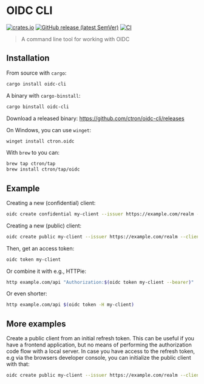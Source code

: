 # OIDC CLI

[![crates.io](https://img.shields.io/crates/v/oidc-cli.svg)](https://crates.io/crates/oidc-cli)
[![GitHub release (latest SemVer)](https://img.shields.io/github/v/tag/ctron/oidc-cli?sort=semver)](https://github.com/ctron/oidc-cli/releases)
[![CI](https://github.com/ctron/oidc-cli/actions/workflows/ci.yaml/badge.svg)](https://github.com/ctron/oidc-cli/actions/workflows/ci.yaml)

> A command line tool for working with OIDC

## Installation

From source with `cargo`:

```bash
cargo install oidc-cli
```

A binary with `cargo-binstall`:

```bash
cargo binstall oidc-cli
```

Download a released binary: https://github.com/ctron/oidc-cli/releases

On Windows, you can use `winget`:

```bash
winget install ctron.oidc
```

With `brew` to you can:

```bash
brew tap ctron/tap
brew install ctron/tap/oidc
```

## Example

Creating a new (confidential) client:

```bash
oidc create confidential my-client --issuer https://example.com/realm --client-id foo --client-secret bar
```

Creating a new (public) client:

```bash
oidc create public my-client --issuer https://example.com/realm --client-id foo
```

Then, get an access token:

```bash
oidc token my-client
```

Or combine it with e.g., HTTPie:

```bash
http example.com/api "Authorization:$(oidc token my-client --bearer)"
```

Or even shorter:

```bash
http example.com/api $(oidc token -H my-client)
```

## More examples

Create a public client from an initial refresh token. This can be useful if you have a frontend application, but no
means
of performing the authorization code flow with a local server. In case you have access to the refresh token, e.g via
the browsers developer console, you can initialize the public client with that:

```bash
oidc create public my-client --issuer https://example.com/realm --client-id foo --refresh-token <refresh-token>
```
